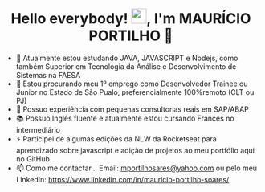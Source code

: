 <h1 align="center">Hello everybody! <img src="https://raw.githubusercontent.com/kaueMarques/kaueMarques/master/hi.gif" width="30px">, I'm MAURÍCIO PORTILHO 👋</h1>


- 🌱 Atualmente estou estudando JAVA, JAVASCRIPT e Nodejs, como também Superior em Tecnologia da Análise e Desenvolvimento de Sistemas na FAESA
- 🔭 Estou procurando meu 1º emprego como Desenvolvedor Trainee ou Junior no Estado de São Pualo, preferencialmente 100%remoto (CLT ou PJ)
- 🧐 Possuo experiência com pequenas consultorias reais em SAP/ABAP
- 📚 Possuo Inglês fluente e atualmente estou cursando Francês no intermediário
- ⚡ Participei de algumas edições da NLW da Rocketseat para aprendizado sobre javascript e adição de projetos ao meu portfólio aqui no GitHub
- 📫 Como me contactar... Email: mportilhosares@yahoo.com ou pelo meu LinkedIn: https://www.linkedin.com/in/mauricio-portilho-soares/
